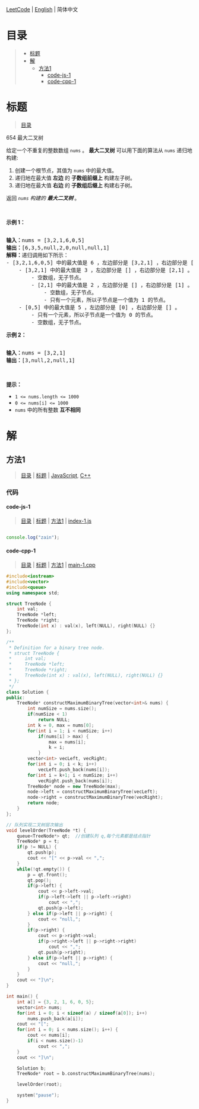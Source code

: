 [LeetCode](../README.CN.md) | [English](./README.md) | 简体中文

# 目录

>- [标题](#标题)
>- [解](#解)
>    - [方法1](#方法1)
>        - [code-js-1](#code-js-1)
>        - [code-cpp-1](#code-cpp-1)

# 标题

>[目录](#目录)

654&nbsp;最大二叉树

<p>给定一个不重复的整数数组&nbsp;<code>nums</code> 。&nbsp;<strong>最大二叉树</strong>&nbsp;可以用下面的算法从&nbsp;<code>nums</code> 递归地构建:</p>

<ol>
	<li>创建一个根节点，其值为&nbsp;<code>nums</code> 中的最大值。</li>
	<li>递归地在最大值&nbsp;<strong>左边</strong>&nbsp;的&nbsp;<strong>子数组前缀上</strong>&nbsp;构建左子树。</li>
	<li>递归地在最大值 <strong>右边</strong> 的&nbsp;<strong>子数组后缀上</strong>&nbsp;构建右子树。</li>
</ol>

<p>返回&nbsp;<em><code>nums</code> 构建的 </em><strong><em>最大二叉树</em> </strong>。</p>

<p>&nbsp;</p>

<p><strong>示例 1：</strong></p>
<img alt="" src="https://assets.leetcode.com/uploads/2020/12/24/tree1.jpg" />
<pre>
<strong>输入：</strong>nums = [3,2,1,6,0,5]
<strong>输出：</strong>[6,3,5,null,2,0,null,null,1]
<strong>解释：</strong>递归调用如下所示：
- [3,2,1,6,0,5] 中的最大值是 6 ，左边部分是 [3,2,1] ，右边部分是 [0,5] 。
    - [3,2,1] 中的最大值是 3 ，左边部分是 [] ，右边部分是 [2,1] 。
        - 空数组，无子节点。
        - [2,1] 中的最大值是 2 ，左边部分是 [] ，右边部分是 [1] 。
            - 空数组，无子节点。
            - 只有一个元素，所以子节点是一个值为 1 的节点。
    - [0,5] 中的最大值是 5 ，左边部分是 [0] ，右边部分是 [] 。
        - 只有一个元素，所以子节点是一个值为 0 的节点。
        - 空数组，无子节点。
</pre>

<p><strong>示例 2：</strong></p>
<img alt="" src="https://assets.leetcode.com/uploads/2020/12/24/tree2.jpg" />
<pre>
<strong>输入：</strong>nums = [3,2,1]
<strong>输出：</strong>[3,null,2,null,1]
</pre>

<p>&nbsp;</p>

<p><strong>提示：</strong></p>

<ul>
	<li><code>1 &lt;= nums.length &lt;= 1000</code></li>
	<li><code>0 &lt;= nums[i] &lt;= 1000</code></li>
	<li><code>nums</code> 中的所有整数 <strong>互不相同</strong></li>
</ul>


# 解

## 方法1

>[目录](#目录) | [标题](#标题) | [JavaScript](#code-js-1), [C++](#code-cpp-1)

### 代码

#### code-js-1

>[目录](#目录) | [标题](#标题) | [方法1](#方法1) | [index-1.js](./index-1.js "index-1.js")

```JavaScript

console.log("zain");
```

#### code-cpp-1

>[目录](#目录) | [标题](#标题) | [方法1](#方法1) | [main-1.cpp](./main-1.cpp "main-1.cpp")

```C++
#include<iostream>
#include<vector>
#include<queue>
using namespace std;

struct TreeNode {
    int val;
    TreeNode *left;
    TreeNode *right;
    TreeNode(int x) : val(x), left(NULL), right(NULL) {}
};

/**
 * Definition for a binary tree node.
 * struct TreeNode {
 *     int val;
 *     TreeNode *left;
 *     TreeNode *right;
 *     TreeNode(int x) : val(x), left(NULL), right(NULL) {}
 * };
 */
class Solution {
public:
    TreeNode* constructMaximumBinaryTree(vector<int>& nums) {
        int numSize = nums.size();
        if(numSize < 1)
            return NULL;
        int k = 0, max = nums[0];
        for(int i = 1; i < numSize; i++)
            if(nums[i] > max) {
                max = nums[i];
                k = i;
            }
        vector<int> vecLeft, vecRight;
        for(int i = 0; i < k; i++)
            vecLeft.push_back(nums[i]);
        for(int i = k+1; i < numSize; i++)
            vecRight.push_back(nums[i]);
        TreeNode* node = new TreeNode(max);
        node->left = constructMaximumBinaryTree(vecLeft);
        node->right = constructMaximumBinaryTree(vecRight);
        return node;
    }
};

// 队列实现二叉树层次输出
void levelOrder(TreeNode *t) {
    queue<TreeNode*> qt;  //创建队列 q,每个元素都是结点指针
    TreeNode* p = t;
    if(p != NULL) {
        qt.push(p);
        cout << "[" << p->val << ",";
    }
    while(!qt.empty()) {
        p = qt.front();
        qt.pop();
        if(p->left) {
            cout << p->left->val;
            if(p->left->left || p->left->right)
                cout << ",";
            qt.push(p->left);
        } else if(p->left || p->right) {
            cout << "null,";
        }
        if(p->right) {
            cout << p->right->val;
            if(p->right->left || p->right->right)
                cout << ",";
            qt.push(p->right);
        } else if(p->left || p->right) {
            cout << "null,";
        }
    }
    cout << "]\n";
}

int main() {
    int a[] = {3, 2, 1, 6, 0, 5};
    vector<int> nums;
    for(int i = 0; i < sizeof(a) / sizeof(a[0]); i++)
        nums.push_back(a[i]);
    cout << "[";
    for(int i = 0; i < nums.size(); i++) {
        cout << nums[i];
        if(i < nums.size()-1)
            cout << ",";
    }
    cout << "]\n";

    Solution b;
    TreeNode* root = b.constructMaximumBinaryTree(nums);

    levelOrder(root);

    system("pause");
}
```

